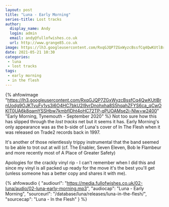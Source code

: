 ```yaml
---
layout: post
title: "Luna - Early Morning"
series-title: Lost tracks
author:
  display_name: Andy
  login: admin
  email: andy@fullofwishes.co.uk
  url: http://www.grange85.co.uk
image: https://lh3.googleusercontent.com/RxqGJQP7ZGxWyzcBssfCq4QwKUtlBrnUodg9OJKTvuFy1ys3i6O4HC7bkU2l9vrDnohxha8S5hqahZFYS6ca_qCwOKlT0UA6k8qamYSSHbw7kmbfIDht4oHC72TP-qPUOAMse2i-Nlw=w2400
date: 2021-05-21 10:30
categories:
 - luna
 - lost tracks
tags:
 - early morning
 - in the flesh
---
```

{% ahfowimage "https://lh3.googleusercontent.com/RxqGJQP7ZGxWyzcBssfCq4QwKUtlBrnUodg9OJKTvuFy1ys3i6O4HC7bkU2l9vrDnohxha8S5hqahZFYS6ca_qCwOKlT0UA6k8qamYSSHbw7kmbfIDht4oHC72TP-qPUOAMse2i-Nlw=w2400" "Early Morning, Tynemouth - September 2020" %}
Not too sure how this has slipped through the _lost tracks_ net but it seems it has. Early Morning's only appearance was as the b-side of Luna's cover of In The Flesh when it was released on Trade2 records back in 1997.

It's another of those relentlessly trippy instrumental that the band seemed to be able to trot out at will (cf. The Enabler, Seven Eleven, Bob le Flambeur and more recently most of A Place of Greater Safety)

Apologies for the crackly vinyl rip - I can't remember when I did this and since my vinyl is all packed up ready for the move it's the best you'll get (unless someone has a better copy and shares it with me).


{% ahfowaudio {
"audiourl": "https://media.fullofwishes.co.uk/02-luna/audio/02-luna-early-morning.mp3",
"audiocap": "Luna - Early Morning",
"sourceurl": "/database/luna/releases/luna-in-the-flesh/",
"sourcecap": "Luna - In the Flesh"
} %}

